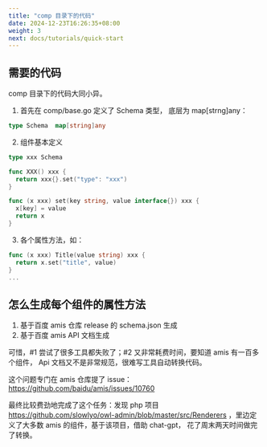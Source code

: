 ```yaml
---
title: "comp 目录下的代码"
date: 2024-12-23T16:26:35+08:00
weight: 3
next: docs/tutorials/quick-start
---
```


## 需要的代码

comp 目录下的代码大同小异。

1. 首先在 comp/base.go 定义了 Schema 类型， 底层为 map[strng]any：

```go
type Schema  map[string]any
```

2. 组件基本定义

```go
type xxx Schema

func XXX() xxx {
  return xxx{}.set("type": "xxx")
}

func (x xxx) set(key string, value interface{}) xxx {
  x[key] = value
  return x
}
```

3. 各个属性方法，如：

```go
func (x xxx) Title(value string) xxx {
  return x.set("title", value)
}
...
```

## 怎么生成每个组件的属性方法

1. 基于百度 amis 仓库 release 的 schema.json 生成
2. 基于百度 amis API 文档生成

可惜，#1 尝试了很多工具都失败了；#2 又非常耗费时间，要知道 amis 有一百多个组件， Api 文档又不是非常规范，很难写工具自动转换代码。

这个问题专门在 amis 仓库提了 issue：https://github.com/baidu/amis/issues/10760

最终比较费劲地完成了这个任务：发现 php 项目 https://github.com/slowlyo/owl-admin/blob/master/src/Renderers ，里边定义了大多数 amis 的组件，基于该项目，借助 chat-gpt， 花了周末两天时间做完了转换。
